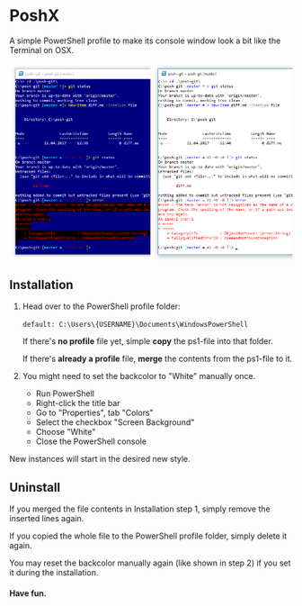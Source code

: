 # PoshX
A simple PowerShell profile to make its console window look a bit like the Terminal on OSX.

![Screenshot](/PoshX-small.png)

## Installation
1. Head over to the PowerShell profile folder:

    `default: C:\Users\{USERNAME}\Documents\WindowsPowerShell`
    
    If there's **no profile** file yet, simple **copy** the ps1-file into that folder.
    
    If there's **already a profile** file, **merge** the contents from the ps1-file to it.

2. You might need to set the backcolor to "White" manually once.
    * Run PowerShell
    * Right-click the title bar
    * Go to "Properties", tab "Colors"
    * Select the checkbox "Screen Background"
    * Choose "White"
    * Close the PowerShell console

New instances will start in the desired new style.

## Uninstall
If you merged the file contents in Installation step 1, simply remove the inserted lines again.

If you copied the whole file to the PowerShell profile folder, simply delete it again.

You may reset the backcolor manually again (like shown in step 2) if you set it during the installation.

#### Have fun.

